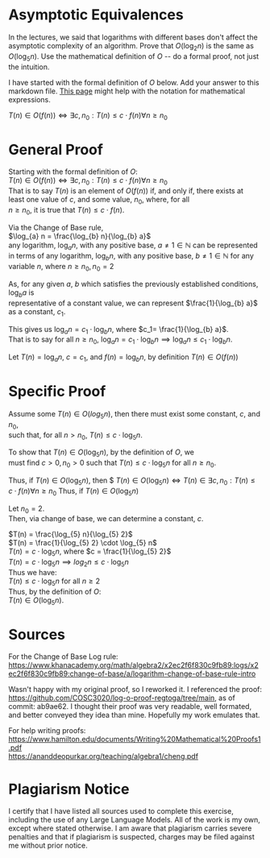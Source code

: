 # Asymptotic Equivalences

In the lectures, we said that logarithms with different bases don't affect the
asymptotic complexity of an algorithm. Prove that $O(\log_{2} n)$ is the same as
$O(\log_{5} n)$. Use the mathematical definition of $O$ -- do a formal proof,
not just the intuition.

I have started with the formal definition of $O$ below. Add your answer to this
markdown file. [This
page](https://docs.github.com/en/get-started/writing-on-github/working-with-advanced-formatting/writing-mathematical-expressions)
might help with the notation for mathematical expressions.

$T(n) \in O(f(n)) \iff \exists c, n_0: T(n) \leq c \cdot f(n) \forall n \geq n_0$  

# General Proof  

Starting with the formal definition of $O$:  
$T(n) \in O(f(n)) \iff \exists c, n_0: T(n) \leq c \cdot f(n) \forall n \geq n_0$  
That is to say $T(n)$ is an element of $O(f(n))$ if, and only if, there exists at  
least one value of $c$, and some value, $n_0$, where, for all  
$n \ge n_0$, it is true that $T(n) \le c \cdot f(n)$.  

Via the Change of Base rule,  
$\log_{a} n = \frac{\log_{b} n}{\log_{b} a}$  
any logarithm, $\log_{a} n$, with any positive base, $a \neq 1 \in \mathbb{N}$ can be represented  
in terms of any logarithm, $\log_{b} n$, with any positive base, $b \neq 1 \in \mathbb{N}$ for any  
variable $n$, where $n \geq n_0, n_0 = 2$  

As, for any given $a$, $b$ which satisfies the previously established conditions, $\log_{b} a$ is  
representative of a constant value, we can represent $\frac{1}{\log_{b} a}$ as a constant, $c_1$.

This gives us $\log_{a} n=c_1 \cdot \log_{b} n$, where $c_1= \frac{1}{\log_{b} a}$.  
That is to say for all $n \geq n_0$, $\log_{a} n=c_1 \cdot \log_{b} n \implies \log_{a} n \leq c_1 \cdot \log_{b} n$.

Let $T(n)= \log_{a} n$, $c=c_1$, and $f(n)=\log_{b} n$, by definition $T(n) \in O(f(n))$

# Specific Proof

Assume some $T(n) \in O(log_{5} n)$, then there must exist some constant, $c$, and $n_0$,  
such that, for all $n > n_0$, $T(n) \leq c \cdot \log_{5} n$.

To show that $T(n) \in O(\log_{5} n)$, by the definition of $O$, we  
must find $c > 0, n_0 > 0$ such that $T(n) \leq c \cdot \log_{5} n$ for all $n \geq n_0$.  

Thus, if $T(n) \in O(\log_{5} n)$, then $
$T(n) \in O(\log_{5} n) \iff T(n) \in \exists c, n_0: T(n) \leq c \cdot f(n) \forall n \geq n_0$
Thus, if $T(n) \in O(\log_{5} n)$

Let $n_0 = 2$.  
Then, via change of base, we can determine a constant, $c$.  


$T(n) = \frac{\log_{5} n}{\log_{5} 2}$  
$T(n) = \frac{1}{\log_{5} 2} \cdot \log_{5} n$  
$T(n) = c \cdot \log_{5} n$, where $c = \frac{1}{\log_{5} 2}$  
$T(n) = c \cdot \log_{5} n \implies log_{2} n \leq c \cdot \log_{5} n$  
Thus we have:  
$T(n) \leq c \cdot \log_{5} n$ for all $n \geq 2$  
Thus, by the definition of $O$:  
$T(n) \in O(\log_{5} n)$.  

# Sources

For the Change of Base Log rule:  
https://www.khanacademy.org/math/algebra2/x2ec2f6f830c9fb89:logs/x2ec2f6f830c9fb89:change-of-base/a/logarithm-change-of-base-rule-intro  

Wasn't happy with my original proof, so I reworked it. I referenced the proof: https://github.com/COSC3020/log-o-proof-regtoga/tree/main, as of commit: ab9ae62. I thought their proof was very readable, well formated, and better conveyed they idea than mine. Hopefully my work emulates that.

For help writing proofs:  
https://www.hamilton.edu/documents/Writing%20Mathematical%20Proofs1.pdf  
https://ananddeopurkar.org/teaching/algebra1/cheng.pdf  

# Plagiarism Notice

I certify that I have listed all sources used to complete this exercise, including the use of any Large Language Models. All of the work is my own, except where stated otherwise. I am aware that plagiarism carries severe penalties and that if plagiarism is suspected, charges may be filed against me without prior notice.
